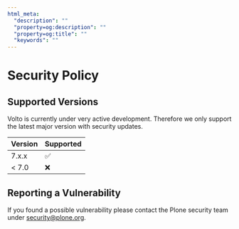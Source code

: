 ```yaml
---
html_meta:
  "description": ""
  "property=og:description": ""
  "property=og:title": ""
  "keywords": ""
---
```


# Security Policy

## Supported Versions

Volto is currently under very active development. Therefore we only support the latest major version with security updates.

| Version | Supported          |
| ------- | ------------------ |
| 7.x.x   | :white_check_mark: |
| < 7.0   | :x:                |

## Reporting a Vulnerability

If you found a possible vulnerability please contact the Plone security team under security@plone.org.

